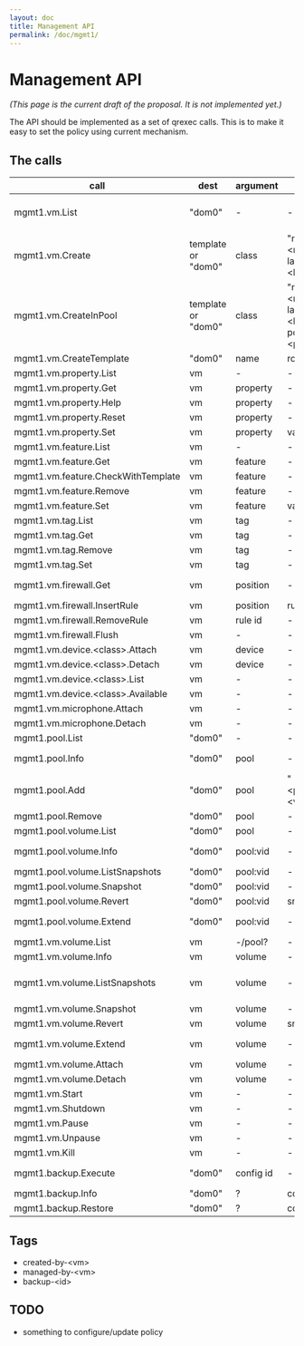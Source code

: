 ```yaml
---
layout: doc
title: Management API
permalink: /doc/mgmt1/
---
```


# Management API

*(This page is the current draft of the proposal. It is not implemented yet.)*

The API should be implemented as a set of qrexec calls. This is to make it easy
to set the policy using current mechanism.

## The calls

| call                                    | dest                   | argument      | inside                                    | return                                                   | note |
| --------------------------------------- | ---------------------- | ------------- | ----------------------------------------- | -------------------------------------------------------- | ---- |
| mgmt1.vm.List                           | "dom0"                 | -             | -                                         | "&lt;name&gt; class=&lt;class&gt; state=&lt;state&gt;\n" | |
| mgmt1.vm.Create                         | template or "dom0"     | class         | "name=&lt;name&gt; label=&lt;label&gt;"   | -                                       | |
| mgmt1.vm.CreateInPool                   | template or "dom0"     | class         | "name=&lt;name&gt; label=&lt;label&gt; pool=&lt;pool&gt;" | -                       | |
| mgmt1.vm.CreateTemplate                 | "dom0"                 | name          | root.img                                  | -                                       | |
| mgmt1.vm.property.List                  | vm                     | -             | -                                         | "&lt;property&gt;\n"                    | |
| mgmt1.vm.property.Get                   | vm                     | property      | -                                         | "default={yes|no} &lt;value&gt;"        | |
| mgmt1.vm.property.Help                  | vm                     | property      | -                                         | help.rst                                | |
| mgmt1.vm.property.Reset                 | vm                     | property      | -                                         | -                                       | |
| mgmt1.vm.property.Set                   | vm                     | property      | value                                     | -                                       | |
| mgmt1.vm.feature.List                   | vm                     | -             | -                                         | "&lt;feature&gt;\n"                     | |
| mgmt1.vm.feature.Get                    | vm                     | feature       | -                                         | value                                   | |
| mgmt1.vm.feature.CheckWithTemplate      | vm                     | feature       | -                                         | value                                   | |
| mgmt1.vm.feature.Remove                 | vm                     | feature       | -                                         | -                                       | |
| mgmt1.vm.feature.Set                    | vm                     | feature       | value                                     | -                                       | |
| mgmt1.vm.tag.List                       | vm                     | tag           | -                                         | "&lt;tag&gt;\n"                         | |
| mgmt1.vm.tag.Get                        | vm                     | tag           | -                                         | "0" or "1"                              |retcode? |
| mgmt1.vm.tag.Remove                     | vm                     | tag           | -                                         | -                                       | |
| mgmt1.vm.tag.Set                        | vm                     | tag           | -                                         | -                                       | |
| mgmt1.vm.firewall.Get                   | vm                     | position      | -                                         | "&lt;rule id&gt; &lt;rule&gt;\n"        | |
| mgmt1.vm.firewall.InsertRule            | vm                     | position      | rule                                      | rule id                                 | |
| mgmt1.vm.firewall.RemoveRule            | vm                     | rule id       | -                                         | -                                       | |
| mgmt1.vm.firewall.Flush                 | vm                     | -             | -                                         | -                                       | |
| mgmt1.vm.device.&lt;class&gt;.Attach    | vm                     | device        | -                                         | -                                       | |
| mgmt1.vm.device.&lt;class&gt;.Detach    | vm                     | device        | -                                         | -                                       | |
| mgmt1.vm.device.&lt;class&gt;.List      | vm                     | -             | -                                         | "&lt;device&gt;\n"                      | |
| mgmt1.vm.device.&lt;class&gt;.Available | vm                     | -             | -                                         | "&lt;device&gt;\n"                      | |
| mgmt1.vm.microphone.Attach              | vm                     | -             | -                                         | -                                       | |
| mgmt1.vm.microphone.Detach              | vm                     | -             | -                                         | -                                       | |
| mgmt1.pool.List                         | "dom0"                 | -             | -                                         | "&lt;pool&gt;\n"                        | |
| mgmt1.pool.Info                         | "dom0"                 | pool          | -                                         | "&lt;property&gt;=&lt;value&gt;\n"      | |
| mgmt1.pool.Add                          | "dom0"                 | pool          | "&lt;property&gt;=&lt;value&gt;\n"        | -                                       | |
| mgmt1.pool.Remove                       | "dom0"                 | pool          | -                                         | -                                       | |
| mgmt1.pool.volume.List                  | "dom0"                 | pool          | -                                         | volume id                               | |
| mgmt1.pool.volume.Info                  | "dom0"                 | pool:vid      | -                                         | "&lt;property&gt;=&lt;value&gt;\n"      | |
| mgmt1.pool.volume.ListSnapshots         | "dom0"                 | pool:vid      | -                                         | "&lt;snapshot&gt;\n"                    | |
| mgmt1.pool.volume.Snapshot              | "dom0"                 | pool:vid      | -                                         | snapshot                                | |
| mgmt1.pool.volume.Revert                | "dom0"                 | pool:vid      | snapshot                                  | -                                       | |
| mgmt1.pool.volume.Extend                | "dom0"                 | pool:vid      | -                                         | "&lt;size_in_bytes&gt;"                 | |
| mgmt1.vm.volume.List                    | vm                     | -/pool?       | -                                         | ?                                       | |
| mgmt1.vm.volume.Info                    | vm                     | volume        | -                                         | ?                                       | |
| mgmt1.vm.volume.ListSnapshots           | vm                     | volume        | -                                         | snapshot                                |duplicate of mgmt1.pool.volume., but with other call params |
| mgmt1.vm.volume.Snapshot                | vm                     | volume        | -                                         | snapshot                                |id. |
| mgmt1.vm.volume.Revert                  | vm                     | volume        | snapshot                                  | -                                       |id. |
| mgmt1.vm.volume.Extend                  | vm                     | volume        | -                                         | "&lt;size_in_bytes&gt;"                 |id. |
| mgmt1.vm.volume.Attach                  | vm                     | volume        | -                                         | -                                       | |
| mgmt1.vm.volume.Detach                  | vm                     | volume        | -                                         | -                                       | |
| mgmt1.vm.Start                          | vm                     | -             | -                                         | -                                       | |
| mgmt1.vm.Shutdown                       | vm                     | -             | -                                         | -                                       | |
| mgmt1.vm.Pause                          | vm                     | -             | -                                         | -                                       | |
| mgmt1.vm.Unpause                        | vm                     | -             | -                                         | -                                       | |
| mgmt1.vm.Kill                           | vm                     | -             | -                                         | -                                       | |
| mgmt1.backup.Execute                    | "dom0"                 | config id     | -                                         | -                                       |config in /etc/qubes/backup/&lt;id&gt;.conf |
| mgmt1.backup.Info                       | "dom0"                 | ?             | content?                                  | ?                                       | |
| mgmt1.backup.Restore                    | "dom0"                 | ?             | content                                   | ?                                       | |


## Tags

- created-by-&lt;vm&gt;
- managed-by-&lt;vm&gt;
- backup-&lt;id&gt;

## TODO

- something to configure/update policy
